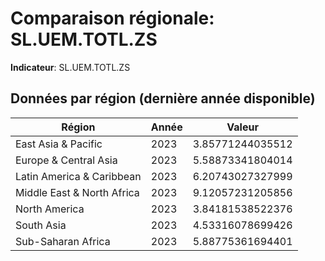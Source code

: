# Comparaison régionale: SL.UEM.TOTL.ZS

**Indicateur**: SL.UEM.TOTL.ZS

## Données par région (dernière année disponible)

| Région | Année | Valeur |
|--------|-------|--------|
| East Asia & Pacific | 2023 | 3.85771244035512 |
| Europe & Central Asia | 2023 | 5.58873341804014 |
| Latin America & Caribbean  | 2023 | 6.20743027327999 |
| Middle East & North Africa | 2023 | 9.12057231205856 |
| North America | 2023 | 3.84181538522376 |
| South Asia | 2023 | 4.53316078699426 |
| Sub-Saharan Africa  | 2023 | 5.88775361694401 |
